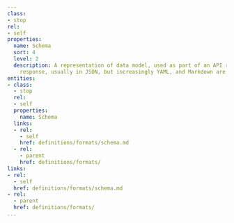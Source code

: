 ```yaml
---
class:
- stop
rel:
- self
properties:
  name: Schema
  sort: 4
  level: 2
  description: A representation of data model, used as part of an API request, or
    response, usually in JSON, but increasingly YAML, and Markdown are also used.
entities:
- class:
  - stop
  rel:
  - self
  properties:
    name: Schema
  links:
  - rel:
    - self
    href: definitions/formats/schema.md
  - rel:
    - parent
    href: definitions/formats/
links:
- rel:
  - self
  href: definitions/formats/schema.md
- rel:
  - parent
  href: definitions/formats/
...
```

